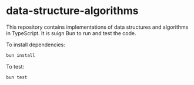 # data-structure-algorithms

This repository contains implementations of data structures and algorithms in TypeScript.
It is suign Bun to run and test the code.

To install dependencies:

```bash
bun install
```

To test:

```bash
bun test
```



